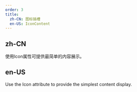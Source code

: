 ```yaml
---
order: 3
title:
  zh-CN: 图标插槽
  en-US: IconContent
---
```


## zh-CN

使用Icon属性可提供最简单的内容展示。

## en-US

Use the Icon attribute to provide the simplest content display.